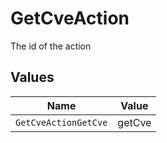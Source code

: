 # GetCveAction

The id of the action


## Values

| Name                 | Value                |
| -------------------- | -------------------- |
| `GetCveActionGetCve` | getCve               |